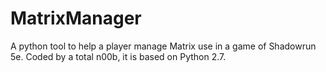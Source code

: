 MatrixManager
=============

A python tool to help a player manage Matrix use in a game of Shadowrun 5e.
Coded by a total n00b, it is based on Python 2.7.
